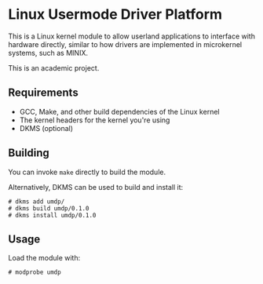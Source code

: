 # Linux Usermode Driver Platform

This is a Linux kernel module to allow userland applications to interface with hardware directly, similar to how drivers are implemented in microkernel systems, such as MINIX.

This is an academic project.

## Requirements

* GCC, Make, and other build dependencies of the Linux kernel
* The kernel headers for the kernel you're using
* DKMS (optional)

## Building

You can invoke `make` directly to build the module.

Alternatively, DKMS can be used to build and install it:

    # dkms add umdp/
    # dkms build umdp/0.1.0
    # dkms install umdp/0.1.0

## Usage

Load the module with:

    # modprobe umdp
